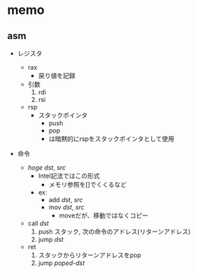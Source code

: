 # memo

## asm

- レジスタ

  - rax
    - 戻り値を記録
  - 引数
    1. rdi
    1. rsi
  - rsp
    - スタックポインタ
      - push
      - pop
      - は暗黙的にrspをスタックポインタとして使用

- 命令
  - _hoge_ _dst_, _src_
    - Intel記法ではこの形式
      - メモリ参照を[]でくくるなど
    - ex:
      - add _dst_, _src_
      - mov _dst_, _src_
        - moveだが、移動ではなくコピー
  - call _dst_
    1. push スタック, 次の命令のアドレス(リターンアドレス)
    1. jump _dst_
  - ret
    1. スタックからリターンアドレスをpop
    1. jump _poped-dst_
